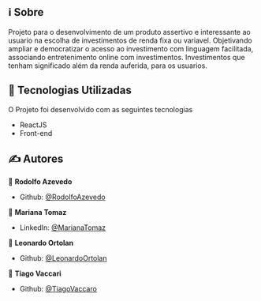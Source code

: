 ## :information_source: Sobre

Projeto para o desenvolvimento de um produto assertivo e interessante ao usuario na escolha de investimentos de renda fixa ou variavel. Objetivando ampliar e democratizar o acesso ao investimento com linguagem facilitada, associando entretenimento online com investimentos. Investimentos que tenham significado além da renda auferida, para os usuarios.

## :rocket: Tecnologias Utilizadas 

O Projeto foi desenvolvido com as seguintes tecnologias

- ReactJS
- Front-end

## ✍ Autores

👤 **Rodolfo Azevedo**

* Github: [@RodolfoAzevedo](https://https://github.com/rof20004)

👤 **Mariana Tomaz**

* LinkedIn: [@MarianaTomaz](https://www.linkedin.com/in/mariana-tomaz-7b88a236/)

👤 **Leonardo Ortolan**

* Github: [@LeonardoOrtolan]()

👤 **Tiago Vaccari**

* Github: [@TiagoVaccaro](https://github.com/tvaccari34)



